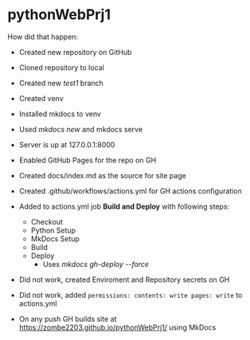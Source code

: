 # pythonWebPrj1



How did that happen:
* Created new repository on GitHub
* Cloned repository to local
* Created new *test1* branch
* Created venv
* Installed mkdocs to venv
* Used *mkdocs new* and mkdocs serve
* Server is up at 127.0.0.1:8000

* Enabled GitHub Pages for the repo on GH
* Created docs/index.md as the source for site page
* Created .github/workflows/actions.yml for GH actions configuration
* Added to actions.yml job **Build and Deploy** with following steps:
  * Checkout
  * Python Setup
  * MkDocs Setup
  * Build
  * Deploy
    * Uses *mkdocs gh-deploy --force*
* Did not work, created Enviroment and Repository secrets on GH
* Did not work, added ```permissions:
  contents: write
  pages: write``` to actions.yml

* On any push GH builds site at https://zombe2203.github.io/pythonWebPrj1/ using MkDocs